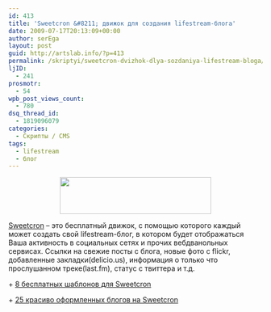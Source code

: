 ```yaml
---
id: 413
title: 'Sweetcron &#8211; движок для создания lifestream-блога'
date: 2009-07-17T20:13:09+00:00
author: serEga
layout: post
guid: http://artslab.info/?p=413
permalink: /skriptyi/sweetcron-dvizhok-dlya-sozdaniya-lifestream-bloga/
ljID:
  - 241
prosmotr:
  - 54
wpb_post_views_count:
  - 780
dsq_thread_id:
  - 1819096079
categories:
  - Скрипты / CMS
tags:
  - lifestream
  - блог
---
```

<center>
  <a href="http://artslab.info/wp-content/uploads/sweetcron_cms.png"><img src="http://artslab.info/wp-content/uploads/sweetcron_cms-300x73.png" alt="" title="sweetcron_cms" width="300" height="73" class="alignnone size-medium wp-image-846" /></a>
</center>

<p style="text-align: left;">
  <a href="http://www.sweetcron.com/" target="_blank">Sweetcron</a> &#8211; это бесплатный движок, с помощью которого каждый может создать свой lifestream-блог, в котором будет отображаться Ваша активность в социальных сетях и прочих вебдванольных сервисах. Ссылки на свежие посты с блога, новые фото с flickr, добавленные закладки(delicio.us), информация о только что прослушанном треке(last.fm), статус с твиттера и т.д.
</p>

<p style="text-align: left;">
  + <a href="http://ooopx.info/blog/2008/12/free-high-quality-sweetcron-themes-to-download.html/" target="_blank">8 бесплатных шаблонов для Sweetcron</a>
</p>

<p style="text-align: left;">
  + <a href="http://www.carbongraffiti.com/notebook/2008/11/24/25-of-the-best-sweetcron-powered-lifestreams/" target="_blank">25 красиво оформленных блогов на Sweetcron</a>
</p>